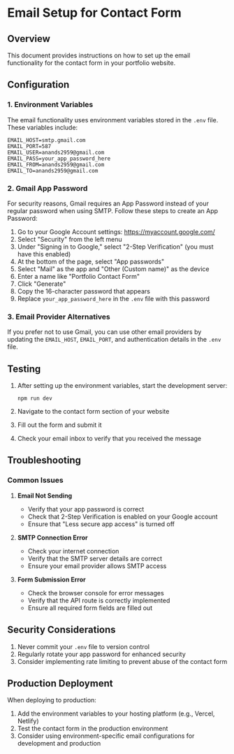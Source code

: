 # Email Setup for Contact Form

## Overview
This document provides instructions on how to set up the email functionality for the contact form in your portfolio website.

## Configuration

### 1. Environment Variables
The email functionality uses environment variables stored in the `.env` file. These variables include:

```
EMAIL_HOST=smtp.gmail.com
EMAIL_PORT=587
EMAIL_USER=anands2959@gmail.com
EMAIL_PASS=your_app_password_here
EMAIL_FROM=anands2959@gmail.com
EMAIL_TO=anands2959@gmail.com
```

### 2. Gmail App Password
For security reasons, Gmail requires an App Password instead of your regular password when using SMTP. Follow these steps to create an App Password:

1. Go to your Google Account settings: https://myaccount.google.com/
2. Select "Security" from the left menu
3. Under "Signing in to Google," select "2-Step Verification" (you must have this enabled)
4. At the bottom of the page, select "App passwords"
5. Select "Mail" as the app and "Other (Custom name)" as the device
6. Enter a name like "Portfolio Contact Form"
7. Click "Generate"
8. Copy the 16-character password that appears
9. Replace `your_app_password_here` in the `.env` file with this password

### 3. Email Provider Alternatives
If you prefer not to use Gmail, you can use other email providers by updating the `EMAIL_HOST`, `EMAIL_PORT`, and authentication details in the `.env` file.

## Testing

1. After setting up the environment variables, start the development server:
   ```
   npm run dev
   ```

2. Navigate to the contact form section of your website
3. Fill out the form and submit it
4. Check your email inbox to verify that you received the message

## Troubleshooting

### Common Issues

1. **Email Not Sending**
   - Verify that your app password is correct
   - Check that 2-Step Verification is enabled on your Google account
   - Ensure that "Less secure app access" is turned off

2. **SMTP Connection Error**
   - Check your internet connection
   - Verify that the SMTP server details are correct
   - Ensure your email provider allows SMTP access

3. **Form Submission Error**
   - Check the browser console for error messages
   - Verify that the API route is correctly implemented
   - Ensure all required form fields are filled out

## Security Considerations

1. Never commit your `.env` file to version control
2. Regularly rotate your app password for enhanced security
3. Consider implementing rate limiting to prevent abuse of the contact form

## Production Deployment

When deploying to production:

1. Add the environment variables to your hosting platform (e.g., Vercel, Netlify)
2. Test the contact form in the production environment
3. Consider using environment-specific email configurations for development and production